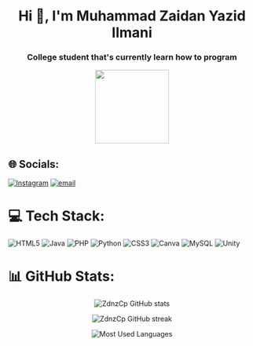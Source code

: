 <h1 align="center">Hi 👋, I'm Muhammad Zaidan Yazid Ilmani</h1>
<h3 align="center">College student that's currently learn how to program</h3>
<div align="center">
  <img height="150" src="https://media3.giphy.com/media/v1.Y2lkPTc5MGI3NjExMDZpeWUxN2o3ZG8yOGxwMTliano1ODFuY3gzb3g0NW1pZjcyMXpsbiZlcD12MV9pbnRlcm5hbF9naWZfYnlfaWQmY3Q9Zw/zB5na8URITKyvAGxdE/giphy.gif"  />
</div>

## 🌐 Socials:
[![Instagram](https://img.shields.io/badge/Instagram-%23E4405F.svg?logo=Instagram&logoColor=white)](https://instagram.com/zaism._) [![email](https://img.shields.io/badge/Email-D14836?logo=gmail&logoColor=white)](mailto:zaidanbg2@gmail.com) 

# 💻 Tech Stack:
![HTML5](https://img.shields.io/badge/html5-%23E34F26.svg?style=plastic&logo=html5&logoColor=white) ![Java](https://img.shields.io/badge/java-%23ED8B00.svg?style=plastic&logo=openjdk&logoColor=white) ![PHP](https://img.shields.io/badge/php-%23777BB4.svg?style=plastic&logo=php&logoColor=white) ![Python](https://img.shields.io/badge/python-3670A0?style=plastic&logo=python&logoColor=ffdd54) ![CSS3](https://img.shields.io/badge/css3-%231572B6.svg?style=plastic&logo=css3&logoColor=white) ![Canva](https://img.shields.io/badge/Canva-%2300C4CC.svg?style=plastic&logo=Canva&logoColor=white) ![MySQL](https://img.shields.io/badge/mysql-4479A1.svg?style=plastic&logo=mysql&logoColor=white) ![Unity](https://img.shields.io/badge/unity-%23000000.svg?style=plastic&logo=unity&logoColor=white)

# 📊 GitHub Stats:
<p align="center">
  <img src="https://github-readme-stats.vercel.app/api?username=zdnzcp&show_icons=true&theme=great-gatsby&hide_border=false" alt="ZdnzCp GitHub stats">
</p>

<p align="center">
  <img src="https://github-readme-streak-stats.herokuapp.com/?user=zdnzcp&theme=great-gatsby&hide_border=false" alt="ZdnzCp GitHub streak">
</p>

<p align="center">
  <img src="https://github-readme-stats.vercel.app/api/top-langs/?username=zdnzcp&layout=compact&theme=great-gatsby&hide_border=false" alt="Most Used Languages">
</p>

